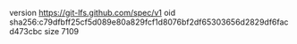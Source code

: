 version https://git-lfs.github.com/spec/v1
oid sha256:c79dfbff25cf5d089e80a829fcf1d8076bf2df65303656d2829df6facd473cbc
size 7109
